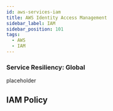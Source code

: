 ```yaml
---
id: aws-services-iam
title: AWS Identity Access Management
sidebar_label: IAM
sidebar_position: 101
tags:
  - AWS
  - IAM
---
```


### Service Resiliency: **Global**

placeholder

## IAM Policy
